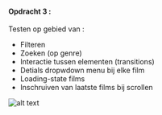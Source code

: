 #### Opdracht 3 : 

Testen op gebied van :
- Filteren
- Zoeken (op genre)
- Interactie tussen elementen (transitions)
- Detials dropwdown menu bij elke film
- Loading-state films
- Inschruiven van laatste films bij scrollen


![alt text](https://stefanvanbrummelen.github.io/Frontend-for-Designers/Opdracht%203/v5/assets/images/article.png)
